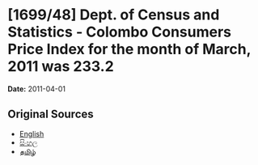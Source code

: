 # [1699/48] Dept. of Census and Statistics - Colombo Consumers Price Index for the month of March, 2011 was 233.2

**Date:** 2011-04-01

## Original Sources

- [English](https://documents.gov.lk/view/extra-gazettes/2011/4/1699-48_E.pdf)
- [සිංහල](https://documents.gov.lk/view/extra-gazettes/2011/4/1699-48_S.pdf)
- [தமிழ்](https://documents.gov.lk/view/extra-gazettes/2011/4/1699-48_T.pdf)
